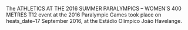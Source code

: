 The ATHLETICS AT THE 2016 SUMMER PARALYMPICS – WOMEN'S 400 METRES T12 event at the 2016 Paralympic Games took place on heats_date–17 September 2016, at the Estádio Olímpico João Havelange.
